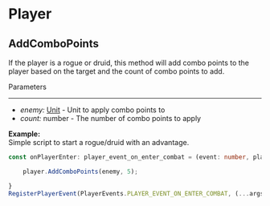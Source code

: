 # Player 

## AddComboPoints
If the player is a rogue or druid, this method will add combo points to the player 
based on the target and the count of combo points to add.

Parameters <hr />
* *enemy:* [Unit](./unit.md) - Unit to apply combo points to
* *count:* number - The number of combo points to apply 

**Example:**  
Simple script to start a rogue/druid with an advantage. 
```typescript
const onPlayerEnter: player_event_on_enter_combat = (event: number, player: Player, enemy: Unit): void => {

    player.AddComboPoints(enemy, 5); 

}
RegisterPlayerEvent(PlayerEvents.PLAYER_EVENT_ON_ENTER_COMBAT, (...args) => onPlayerEnter(...args));
```